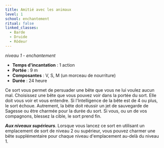 ```yaml
---
title: Amitié avec les animaux
level: 1
school: enchantement
ritual: false
linked_classes:
  - Barde
  - Druide
  - Rôdeur
---
```

*niveau 1 - enchantement*

- **Temps d'incantation** : 1 action
- **Portée** : 9 m
- **Composantes** : V, S, M (un morceau de nourriture)
- **Durée** : 24 heure

Ce sort vous permet de persuader une bête que vous ne lui voulez aucun mal. Choisissez une bête que vous pouvez voir dans la portée du sort. Elle doit vous voir et vous entendre. Si l'Intelligence de la bête est de 4 ou plus, le sort échoue. Autrement, la bête doit réussir un jet de sauvegarde de Sagesse ou être charmée pour la durée du sort. Si vous, ou un de vos compagnons, blessez la cible, le sort prend fin.

**_Aux niveaux supérieurs_**. Lorsque vous lancez ce sort en utilisant un emplacement de sort de niveau 2 ou supérieur, vous pouvez charmer une bête supplémentaire pour chaque niveau d'emplacement au-delà du niveau 1.